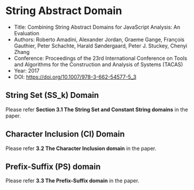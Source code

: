 # String Abstract Domain

- Title: Combining String Abstract Domains for JavaScript Analysis: An Evaluation
- Authors: Roberto Amadini, Alexander Jordan, Graeme Gange, François Gauthier,
  Peter Schachte, Harald Søndergaard, Peter J. Stuckey, Chenyi Zhang
- Conference: Proceedings of the 23rd International Conference on Tools and
  Algorithms for the Construction and Analysis of Systems (TACAS)
- Year: 2017
- DOI: https://doi.org/10.1007/978-3-662-54577-5_3

## String Set (SS_k) Domain

Please refer **Section 3.1 The String Set and Constant String domains** in the paper.

## Character Inclusion (CI) Domain

Please refer **3.2 The Character Inclusion domain** in the paper.

## Prefix-Suffix (PS) domain

Please refer **3.3 The Prefix-Suffix domain** in the paper.
